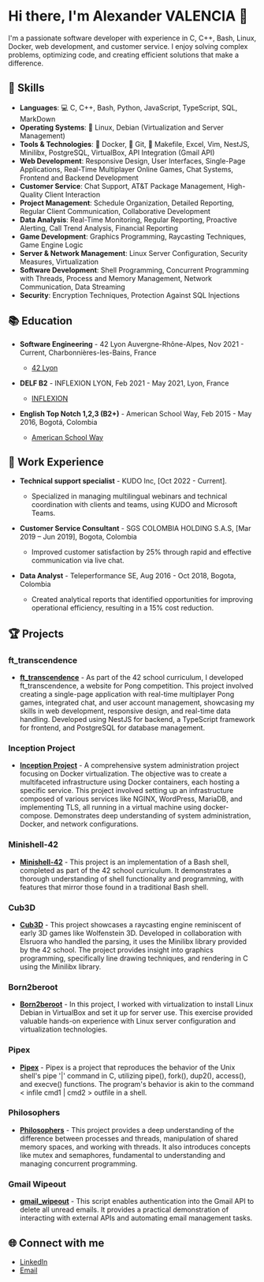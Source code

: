 # Hi there, I'm Alexander VALENCIA 👋

I'm a passionate software developer with experience in C, C++, Bash, Linux, Docker, web development, and customer service. I enjoy solving complex problems, optimizing code, and creating efficient solutions that make a difference.

## 🚀 Skills

- **Languages**: 💻 C, C++, Bash, Python, JavaScript, TypeScript, SQL, MarkDown
- **Operating Systems**: 🐧 Linux, Debian (Virtualization and Server Management)
- **Tools & Technologies**: 🐳 Docker, 🌲 Git, 📄 Makefile, Excel, Vim, NestJS, Minilibx, PostgreSQL, VirtualBox, API Integration (Gmail API)
- **Web Development**: Responsive Design, User Interfaces, Single-Page Applications, Real-Time Multiplayer Online Games, Chat Systems, Frontend and Backend Development
- **Customer Service**: Chat Support, AT&T Package Management, High-Quality Client Interaction
- **Project Management**: Schedule Organization, Detailed Reporting, Regular Client Communication, Collaborative Development
- **Data Analysis**: Real-Time Monitoring, Regular Reporting, Proactive Alerting, Call Trend Analysis, Financial Reporting
- **Game Development**: Graphics Programming, Raycasting Techniques, Game Engine Logic
- **Server & Network Management**: Linux Server Configuration, Security Measures, Virtualization
- **Software Development**: Shell Programming, Concurrent Programming with Threads, Process and Memory Management, Network Communication, Data Streaming
- **Security**: Encryption Techniques, Protection Against SQL Injections


## 📚 Education

- **Software Engineering** - 42 Lyon Auvergne-Rhône-Alpes, Nov 2021 - Current, Charbonnières-les-Bains, France
  - [42 Lyon](https://42lyon.fr/)

- **DELF B2** - INFLEXION LYON, Feb 2021 - May 2021, Lyon, France
  - [INFLEXION](https://www.inflexyon.fr/)

- **English Top Notch 1,2,3 (B2+)** - American School Way, Feb 2015 - May 2016, Bogotá, Colombia
  - [American School Way](https://www.americanschoolway.edu.co/)

## 💼 Work Experience

- **Technical support specialist** - KUDO Inc, [Oct 2022 - Current].
  - Specialized in managing multilingual webinars and technical coordination with clients and teams, using KUDO and Microsoft Teams.

- **Customer Service Consultant** -  SGS COLOMBIA HOLDING S.A.S, [Mar 2019 – Jun 2019], Bogota, Colombia
  - Improved customer satisfaction by 25% through rapid and effective communication via live chat.

- **Data Analyst** - Teleperformance SE, Aug 2016 - Oct 2018, Bogota, Colombia
  - Created analytical reports that identified opportunities for improving operational efficiency, resulting in a 15% cost reduction.
  

## 🏆 Projects

### ft_transcendence

- **[ft_transcendence](https://github.com/Alexvc23/ft_transcendance)** - As part of the 42 school curriculum, I developed ft_transcendence, a website for Pong competition. This project involved creating a single-page application with real-time multiplayer Pong games, integrated chat, and user account management, showcasing my skills in web development, responsive design, and real-time data handling. Developed using NestJS for backend, a TypeScript framework for frontend, and PostgreSQL for database management.

### Inception Project
- **[Inception Project](https://github.com/Alexvc23/inception)** - A comprehensive system administration project focusing on Docker virtualization. The objective was to create a multifaceted infrastructure using Docker containers, each hosting a specific service. This project involved setting up an infrastructure composed of various services like NGINX, WordPress, MariaDB, and implementing TLS, all running in a virtual machine using docker-compose. Demonstrates deep understanding of system administration, Docker, and network configurations.

### Minishell-42

- **[Minishell-42](https://github.com/Alexvc23/minishell-42)** - This project is an implementation of a Bash shell, completed as part of the 42 school curriculum. It demonstrates a thorough understanding of shell functionality and programming, with features that mirror those found in a traditional Bash shell.

### Cub3D

- **[Cub3D](https://github.com/Alexvc23/cub3d)** - This project showcases a raycasting engine reminiscent of early 3D games like Wolfenstein 3D. Developed in collaboration with Elsruora who handled the parsing, it uses the Minilibx library provided by the 42 school. The project provides insight into graphics programming, specifically line drawing techniques, and rendering in C using the Minilibx library.

### Born2beroot

- **[Born2beroot](https://github.com/Alexvc23/born2beroot)** - In this project, I worked with virtualization to install Linux Debian in VirtualBox and set it up for server use. This exercise provided valuable hands-on experience with Linux server configuration and virtualization technologies.

### Pipex

- **[Pipex](https://github.com/Alexvc23/42_pipex_2022)** - Pipex is a project that reproduces the behavior of the Unix shell's pipe '|' command in C, utilizing pipe(), fork(), dup2(), access(), and execve() functions. The program's behavior is akin to the command < infile cmd1 | cmd2 > outfile in a shell.

### Philosophers

- **[Philosophers](https://github.com/Alexvc23/philosophers)** - This project provides a deep understanding of the difference between processes and threads, manipulation of shared memory spaces, and working with threads. It also introduces concepts like mutex and semaphores, fundamental to understanding and managing concurrent programming.

### Gmail Wipeout

- **[gmail_wipeout](https://github.com/Alexvc23/wipe_out_gmail)** - This script enables authentication into the Gmail API to delete all unread emails. It provides a practical demonstration of interacting with external APIs and automating email management tasks.

## 🌐 Connect with me

- [LinkedIn](http://www.linkedin.com/in/jairo-alexander-valencia-candamil-542965108)
- [Email](mailto:alexandervalencia1994@gmail.com)
